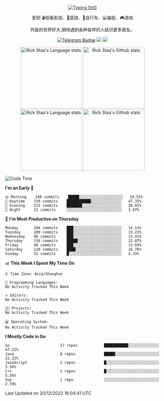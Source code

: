 <div align="center"> 

[![Typing SVG](https://readme-typing-svg.herokuapp.com?size=25&duration=2500&color=eeeeee&vCenter=true&width=200&height=40&lines=Hi+there+%F0%9F%91%8B%F0%9F%8F%BB;I'm+DanBai)](https://git.io/typing-svg)

爱好:🎬观看影视、🏀篮球、🚴自行车、💻编程、🎮游戏

外面的世界好大,期待遇到各种各样的人结识更多朋友。

[![Telegram Badge](https://img.shields.io/badge/-Telegram-blue?style=flat&logo=Telegram&logoColor=white)](https://t.me/danbai9420) 
[![](https://img.shields.io/badge/-Blog-brightgreen?style=flat&logo=Blogger&logoColor=white)](https://p00q.cn)
[![](https://img.shields.io/badge/-Email-red?style=flat&logo=Mail.Ru&logoColor=white)](mailto:danbai@88.com)
</div>

<!-- Light Mode -->
<div align="center"> 
<a href="https://github.com/anuraghazra/github-readme-stats#gh-light-mode-only">
<img height=200 src="https://github-readme-stats-git-master-rstaa-rickstaa.vercel.app/api/top-langs/?username=danbai225&layout=compact&langs_count=10&hide_border=1&role=OWNER,COLLABORATOR#gh-light-mode-only" alt="Rick Staa's Language stats" />
</a>
<a href="https://github.com/anuraghazra/github-readme-stats#gh-light-mode-only">
<img height=200 src="https://github-readme-stats-git-master-rstaa-rickstaa.vercel.app/api?username=danbai225&show_icons=true&count_private=true&line_height=28&hide_border=1&include_all_commits=true&card_width=450&role=OWNER,COLLABORATOR&exclude_repo=github-readme-stats#gh-light-mode-only" alt="Rick Staa's Github stats" />
</a>
</div>

<!-- Dark Mode -->
<div align="center"> 
<a href="https://github.com/anuraghazra/github-readme-stats#gh-dark-mode-only">
<img height=200 src="https://github-readme-stats-git-master-rstaa-rickstaa.vercel.app/api/top-langs/?username=danbai225&layout=compact&langs_count=10&hide_border=1&role=OWNER,COLLABORATOR&theme=github_dark#gh-dark-mode-only" alt="Rick Staa's Language stats" />
</a>
<a href="https://github.com/anuraghazra/github-readme-stats#gh-dark-mode-only">
<img height=200 src="https://github-readme-stats-git-master-rstaa-rickstaa.vercel.app/api?username=danbai225&show_icons=true&count_private=true&line_height=28&hide_border=1&include_all_commits=true&card_width=450&role=OWNER,COLLABORATOR&exclude_repo=github-readme-stats&theme=github_dark#gh-dark-mode-only" alt="Rick Staa's Github stats" />
</a>
</div>

<!--START_SECTION:waka-->
![Code Time](http://img.shields.io/badge/Code%20Time-143%20hrs%2040%20mins-blue)

**I'm an Early 🐤** 

```text
🌞 Morning    140 commits    █████░░░░░░░░░░░░░░░░░░░░   19.55% 
🌆 Daytime    339 commits    ███████████░░░░░░░░░░░░░░   47.35% 
🌃 Evening    215 commits    ███████░░░░░░░░░░░░░░░░░░   30.03% 
🌙 Night      22 commits     ░░░░░░░░░░░░░░░░░░░░░░░░░   3.07%

```
📅 **I'm Most Productive on Thursday** 

```text
Monday       104 commits    ███░░░░░░░░░░░░░░░░░░░░░░   14.53% 
Tuesday      109 commits    ███░░░░░░░░░░░░░░░░░░░░░░   15.22% 
Wednesday    96 commits     ███░░░░░░░░░░░░░░░░░░░░░░   13.41% 
Thursday     158 commits    █████░░░░░░░░░░░░░░░░░░░░   22.07% 
Friday       98 commits     ███░░░░░░░░░░░░░░░░░░░░░░   13.69% 
Saturday     120 commits    ████░░░░░░░░░░░░░░░░░░░░░   16.76% 
Sunday       31 commits     █░░░░░░░░░░░░░░░░░░░░░░░░   4.33%

```


📊 **This Week I Spent My Time On** 

```text
⌚︎ Time Zone: Asia/Shanghai

💬 Programming Languages: 
No Activity Tracked This Week

🔥 Editors: 
No Activity Tracked This Week

🐱‍💻 Projects: 
No Activity Tracked This Week

💻 Operating System: 
No Activity Tracked This Week

```

**I Mostly Code in Go** 

```text
Go                       17 repos            ███████████░░░░░░░░░░░░░░   47.22% 
Java                     8 repos             █████░░░░░░░░░░░░░░░░░░░░   22.22% 
JavaScript               2 repos             █░░░░░░░░░░░░░░░░░░░░░░░░   5.56% 
C++                      2 repos             █░░░░░░░░░░░░░░░░░░░░░░░░   5.56% 
Vue                      1 repo              ░░░░░░░░░░░░░░░░░░░░░░░░░   2.78%

```



 Last Updated on 20/12/2022 16:04:41 UTC
<!--END_SECTION:waka-->
